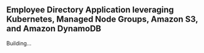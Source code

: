 ## Employee Directory Application leveraging Kubernetes, Managed Node Groups, Amazon S3, and Amazon DynamoDB

Building...
  


